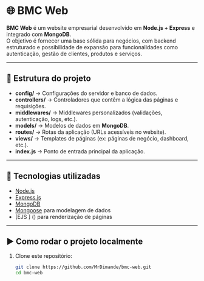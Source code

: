# 🌐 BMC Web

**BMC Web** é um website empresarial desenvolvido em **Node.js + Express** e integrado com **MongoDB**.  
O objetivo é fornecer uma base sólida para negócios, com backend estruturado e possibilidade de expansão para funcionalidades como autenticação, gestão de clientes, produtos e serviços.

---

## 📂 Estrutura do projeto

- **config/** → Configurações do servidor e banco de dados.
- **controllers/** → Controladores que contêm a lógica das páginas e requisições.
- **middlewares/** → Middlewares personalizados (validações, autenticação, logs, etc.).
- **models/** → Modelos de dados em **MongoDB**.
- **routes/** → Rotas da aplicação (URLs acessíveis no website).
- **views/** → Templates de páginas (ex: páginas de negócio, dashboard, etc.).
- **index.js** → Ponto de entrada principal da aplicação.

---

## 🚀 Tecnologias utilizadas

- [Node.js](https://nodejs.org/)
- [Express.js](https://expressjs.com/)
- [MongoDB](https://www.mongodb.com/)
- [Mongoose](https://mongoosejs.com/) para modelagem de dados
- [EJS ] () para renderização de páginas

---

## ▶️ Como rodar o projeto localmente

1. Clone este repositório:
   ```bash
   git clone https://github.com/MrDimande/bmc-web.git
   cd bmc-web
   ```
